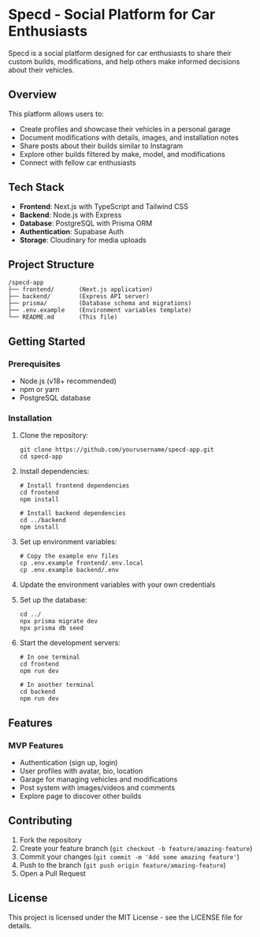 # Specd - Social Platform for Car Enthusiasts

Specd is a social platform designed for car enthusiasts to share their custom builds, modifications, and help others make informed decisions about their vehicles.

## Overview

This platform allows users to:
- Create profiles and showcase their vehicles in a personal garage
- Document modifications with details, images, and installation notes
- Share posts about their builds similar to Instagram
- Explore other builds filtered by make, model, and modifications
- Connect with fellow car enthusiasts

## Tech Stack

- **Frontend**: Next.js with TypeScript and Tailwind CSS
- **Backend**: Node.js with Express
- **Database**: PostgreSQL with Prisma ORM
- **Authentication**: Supabase Auth
- **Storage**: Cloudinary for media uploads

## Project Structure

```
/specd-app
├── frontend/       (Next.js application)
├── backend/        (Express API server)
├── prisma/         (Database schema and migrations)
├── .env.example    (Environment variables template)
└── README.md       (This file)
```

## Getting Started

### Prerequisites

- Node.js (v18+ recommended)
- npm or yarn
- PostgreSQL database

### Installation

1. Clone the repository:
   ```
   git clone https://github.com/yourusername/specd-app.git
   cd specd-app
   ```

2. Install dependencies:
   ```
   # Install frontend dependencies
   cd frontend
   npm install
   
   # Install backend dependencies
   cd ../backend
   npm install
   ```

3. Set up environment variables:
   ```
   # Copy the example env files
   cp .env.example frontend/.env.local
   cp .env.example backend/.env
   ```
   
4. Update the environment variables with your own credentials

5. Set up the database:
   ```
   cd ../
   npx prisma migrate dev
   npx prisma db seed
   ```

6. Start the development servers:
   ```
   # In one terminal
   cd frontend
   npm run dev
   
   # In another terminal
   cd backend
   npm run dev
   ```

## Features

### MVP Features
- Authentication (sign up, login)
- User profiles with avatar, bio, location
- Garage for managing vehicles and modifications
- Post system with images/videos and comments
- Explore page to discover other builds

## Contributing

1. Fork the repository
2. Create your feature branch (`git checkout -b feature/amazing-feature`)
3. Commit your changes (`git commit -m 'Add some amazing feature'`)
4. Push to the branch (`git push origin feature/amazing-feature`)
5. Open a Pull Request

## License

This project is licensed under the MIT License - see the LICENSE file for details. 